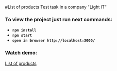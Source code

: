 #List of products
Test task in a company "Light IT"

### To view the project just run next commands:
  - **`npm install`**
  - **`npm start`**
  - **`open in browser http://localhost:3000/`**
  
### Watch demo:
[List of products](https://supfiger.github.io/list-of-products/)
